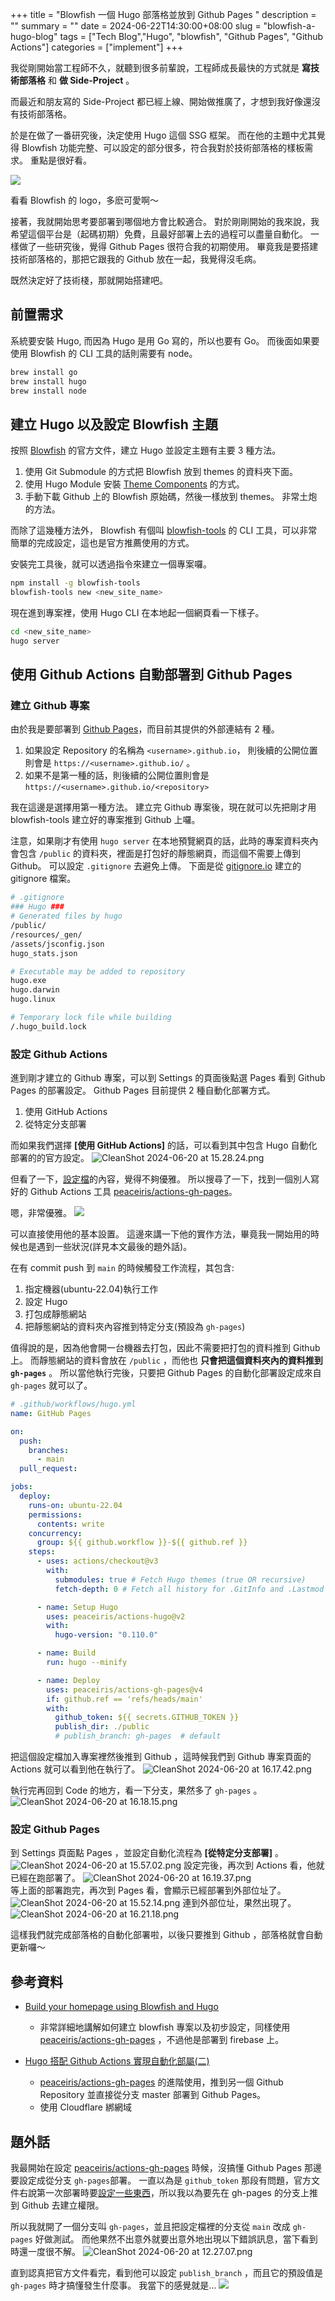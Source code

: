 +++
title = "Blowfish 一個 Hugo 部落格並放到 Github Pages "
description = ""
summary = ""
date = 2024-06-22T14:30:00+08:00
slug = "blowfish-a-hugo-blog"
tags = ["Tech Blog","Hugo", "blowfish", "Github Pages", "Github Actions"]
categories = ["implement"]
+++

我從剛開始當工程師不久，就聽到很多前輩說，工程師成長最快的方式就是 **寫技術部落格** 和 **做 Side-Project** 。

而最近和朋友寫的 Side-Project 都已經上線、開始做推廣了，才想到我好像還沒有技術部落格。

於是在做了一番研究後，決定使用 Hugo 這個 SSG 框架。
而在他的主題中尤其覺得 Blowfish 功能完整、可以設定的部分很多，符合我對於技術部落格的樣板需求。
重點是很好看。

![](files/Blowfish.png)

看看 Blowfish 的 logo，多麽可愛啊～

接著，我就開始思考要部署到哪個地方會比較適合。
對於剛剛開始的我來說，我希望這個平台是（起碼初期）免費，且最好部署上去的過程可以盡量自動化。
一樣做了一些研究後，覺得 Github Pages 很符合我的初期使用。
畢竟我是要搭建技術部落格的，那把它跟我的 Github 放在一起，我覺得沒毛病。

既然決定好了技術棧，那就開始搭建吧。

## 前置需求

系統要安裝 Hugo, 而因為 Hugo 是用 Go 寫的，所以也要有 Go。
而後面如果要使用 Blowfish 的 CLI 工具的話則需要有 node。

```bash
brew install go
brew install hugo
brew install node
```

## 建立 Hugo 以及設定 Blowfish 主題

按照 [Blowfish](https://blowfish.page/) 的官方文件，建立 Hugo 並設定主題有主要 3 種方法。

1. 使用 Git Submodule 的方式把 Blowfish 放到 themes 的資料夾下面。
2. 使用 Hugo Module 安裝 [Theme Components](https://gohugo.io/hugo-modules/theme-components/) 的方式。
3. 手動下載 Github 上的 Blowfish 原始碼，然後一樣放到 themes。 非常土炮的方法。

而除了這幾種方法外， Blowfish 有個叫 [blowfish-tools](https://github.com/nunocoracao/blowfish-tools) 的 CLI 工具，可以非常簡單的完成設定，這也是官方推薦使用的方式。

安裝完工具後，就可以透過指令來建立一個專案囉。

```bash
npm install -g blowfish-tools
blowfish-tools new <new_site_name>
```

現在進到專案裡，使用 Hugo CLI 在本地起一個網頁看一下樣子。

```bash
cd <new_site_name>
hugo server
```

## 使用 Github Actions 自動部署到 Github Pages

### 建立 Github 專案

由於我是要部署到 [Github Pages](https://pages.github.com/)，而目前其提供的外部連結有 2 種。

1. 如果設定 Repository 的名稱為 `<username>.github.io`， 則後續的公開位置則會是 `https://<username>.github.io/` 。
2. 如果不是第一種的話，則後續的公開位置則會是 `https://<username>.github.io/<repository>`

我在這邊是選擇用第一種方法。
建立完 Github 專案後，現在就可以先把剛才用 blowfish-tools 建立好的專案推到 Github 上囉。

注意，如果剛才有使用 `hugo server` 在本地預覽網頁的話，此時的專案資料夾內會包含 `/public` 的資料夾，裡面是打包好的靜態網頁，而這個不需要上傳到 Github。
可以設定 `.gitignore` 去避免上傳。
下面是從 [gitignore.io](https://www.toptal.com/developers/gitignore) 建立的 gitignore 檔案。

```bash
# .gitignore
### Hugo ###
# Generated files by hugo
/public/
/resources/_gen/
/assets/jsconfig.json
hugo_stats.json

# Executable may be added to repository
hugo.exe
hugo.darwin
hugo.linux

# Temporary lock file while building
/.hugo_build.lock
```

### 設定 Github Actions

進到剛才建立的 Github 專案，可以到 Settings 的頁面後點選 Pages 看到 Github Pages 的部署設定。
Github Pages 目前提供 2 種自動化部署方式。

1. 使用 GitHub Actions
2. 從特定分支部署

而如果我們選擇 **[使用 GitHub Actions]** 的話，可以看到其中包含 Hugo 自動化部署的的官方設定。
![CleanShot 2024-06-20 at 15.28.24.png](files/cleanshot-2024-06-20-at-15-28-24.png)

但看了一下，[設定檔](https://github.com/actions/starter-workflows/blob/main/pages/hugo.yml)的內容，覺得不夠優雅。
所以搜尋了一下，找到一個別人寫好的 Github Actions 工具 [peaceiris/actions-gh-pages](https://github.com/peaceiris/actions-gh-pages)。

嗯，非常優雅。
![](files/elegant.png)

可以直接使用他的基本設置。
這邊來講一下他的實作方法，畢竟我一開始用的時候也是遇到一些狀況(詳見本文最後的題外話)。

在有 commit push 到 `main` 的時候觸發工作流程，其包含:

1. 指定機器(ubuntu-22.04)執行工作
2. 設定 Hugo
3. 打包成靜態網站
4. 把靜態網站的資料夾內容推到特定分支(預設為 `gh-pages`)

值得說的是，因為他會開一台機器去打包，因此不需要把打包的資料推到 Github 上。
而靜態網站的資料會放在 `/public` ，而他也 **只會把這個資料夾內的資料推到 `gh-pages`** 。
所以當他執行完後，只要把 Github Pages 的自動化部署設定成來自 `gh-pages` 就可以了。

```yaml
# .github/workflows/hugo.yml
name: GitHub Pages

on:
  push:
    branches:
      - main
  pull_request:

jobs:
  deploy:
    runs-on: ubuntu-22.04
    permissions:
      contents: write
    concurrency:
      group: ${{ github.workflow }}-${{ github.ref }}
    steps:
      - uses: actions/checkout@v3
        with:
          submodules: true # Fetch Hugo themes (true OR recursive)
          fetch-depth: 0 # Fetch all history for .GitInfo and .Lastmod

      - name: Setup Hugo
        uses: peaceiris/actions-hugo@v2
        with:
          hugo-version: "0.110.0"

      - name: Build
        run: hugo --minify

      - name: Deploy
        uses: peaceiris/actions-gh-pages@v4
        if: github.ref == 'refs/heads/main'
        with:
          github_token: ${{ secrets.GITHUB_TOKEN }}
          publish_dir: ./public
          # publish_branch: gh-pages  # default
```

把這個設定檔加入專案裡然後推到 Github ，這時候我們到 Github 專案頁面的 Actions 就可以看到他在執行了。
![CleanShot 2024-06-20 at 16.17.42.png](files/cleanshot-2024-06-20-at-16-17-42.png)

執行完再回到 Code 的地方，看一下分支，果然多了 `gh-pages` 。
![CleanShot 2024-06-20 at 16.18.15.png](files/cleanshot-2024-06-20-at-16-18-15.png)

### 設定 Github Pages

到 Settings 頁面點 Pages ，並設定自動化流程為 **[從特定分支部署]** 。
![CleanShot 2024-06-20 at 15.57.02.png](files/cleanshot-2024-06-20-at-15-57-02.png)
設定完後，再次到 Actions 看，他就已經在跑部署了。
![CleanShot 2024-06-20 at 16.19.37.png](files/cleanshot-2024-06-20-at-16-19-37.png)  
等上面的部署跑完，再次到 Pages 看，會顯示已經部署到外部位址了。
![CleanShot 2024-06-20 at 15.52.14.png](files/cleanshot-2024-06-20-at-15-52-14.png)
連到外部位址，果然出現了。
![CleanShot 2024-06-20 at 16.21.18.png](files/cleanshot-2024-06-20-at-16-21-18.png)

這樣我們就完成部落格的自動化部署啦，以後只要推到 Github ，部落格就會自動更新囉～

## 參考資料

- [Build your homepage using Blowfish and Hugo](https://n9o.xyz/posts/202310-blowfish-tutorial/)

  - 非常詳細地講解如何建立 blowfish 專案以及初步設定，同樣使用 [peaceiris/actions-gh-pages](https://github.com/peaceiris/actions-gh-pages) ，不過他是部署到 firebase 上。

- [Hugo 搭配 Github Actions 實現自動化部屬(二)](https://josh-ku.com/post/hugo-install-p2/)
  - [peaceiris/actions-gh-pages](https://github.com/peaceiris/actions-gh-pages) 的進階使用，推到另一個 Github Repository 並直接從分支 master 部署到 Github Pages。
  - 使用 Cloudflare 綁網域

## 題外話

我最開始在設定 [peaceiris/actions-gh-pages](https://github.com/peaceiris/actions-gh-pages) 時候，沒搞懂 Github Pages 那邊要設定成從分支 `gh-pages`部署。
一直以為是 `github_token` 那段有問題，官方文件右說第一次部署時要[設定一些東西](https://github.com/peaceiris/actions-gh-pages?tab=readme-ov-file#%EF%B8%8F-first-deployment-with-github_token)，所以我以為要先在 gh-pages 的分支上推到 Github 去建立權限。

所以我就開了一個分支叫 `gh-pages`，並且把設定檔裡的分支從 `main` 改成 `gh-pages` 好做測試。
而他果然不出意外就要出意外地出現以下錯誤訊息，當下看到時還一度很不解。
![CleanShot 2024-06-20 at 12.27.07.png](files/cleanshot-2024-06-20-at-12-27-07.png)

直到認真把官方文件看完，看到他可以設定 `publish_branch` ，而且它的預設值是 `gh-pages` 時才搞懂發生什麼事。
我當下的感覺就是...
![](files/bike_fall.png)

